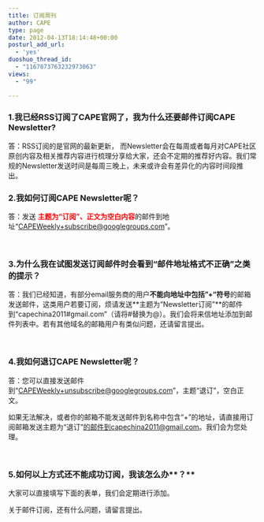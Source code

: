 ```yaml
---
title: 订阅周刊
author: CAPE
type: page
date: 2012-04-13T18:14:48+00:00
posturl_add_url:
  - 'yes'
duoshuo_thread_id:
  - "1167873763232973063"
views:
  - "99"

---
```

### 

### **1.我已经RSS订阅了CAPE官网了，我为什么还要邮件订阅CAPE Newsletter?**

答：RSS订阅的是官网的最新更新， 而Newsletter会在每周或者每月对CAPE社区原创内容及相关推荐内容进行梳理分享给大家，还会不定期的推荐好内容。我们常规的Newsletter发送时间是每周三晚上，未来或许会有差异化的内容时间段推出。

### 

### **2.我如何订阅CAPE Newsletter呢？**

答：发送 <span style="color: #ff0000;"><strong>主题为“订阅”、正文为空白内容</strong></span>的邮件到地址“<span style="color: #0000ff;">CAPEWeekly+subscribe@googlegroups.com</span>”。

&nbsp;

### **3.为什么我在试图发送订阅邮件时会看到“邮件地址格式不正确”之类的提示？**

答：我们已经知道，有部分email服务商的用户**不能向地址中包括”+“符号**的邮箱发送邮件，这类用户若要订阅，烦请发送**主题为“Newsletter订阅”**的邮件到“capechina2011#gmail.com”（请将#替换为@）。我们会将来信地址添加到邮件列表中。若有其他域名的邮箱用户有类似问题，还请留言提出。

&nbsp;

### **4.我如何退订****CAPE Newsletter****呢？**

答：您可以直接发送邮件到“<span style="color: #0000ff;">CAPEWeekly+unsubscribe@googlegroups.com</span>”，主题“退订”，空白正文。

如果无法解决，或者你的邮箱不能发送邮件到名称中包含“+”的地址，请直接用订阅邮箱发送主题为“退订”的邮件到capechina2011@gmail.com。我们会为您处理。

&nbsp;

### **5.如何以上方式还不能成功订阅，我该怎么办****？**

大家可以直接填写下面的表单，我们会定期进行添加。

  
关于邮件订阅，还有什么问题，请留言提出。

&nbsp;